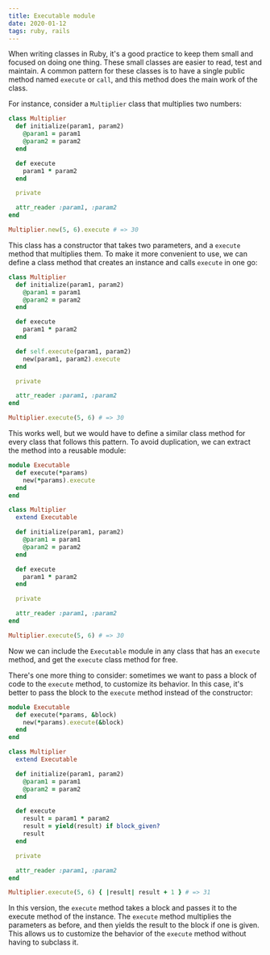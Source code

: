 ```yaml
---
title: Executable module
date: 2020-01-12
tags: ruby, rails
---
```


When writing classes in Ruby, it's a good practice to keep them small and focused on doing one thing.
These small classes are easier to read, test and maintain.
A common pattern for these classes is to have a single public method named `execute` or `call`,
and this method does the main work of the class.

For instance, consider a `Multiplier` class that multiplies two numbers:
```rb
class Multiplier
  def initialize(param1, param2)
    @param1 = param1
    @param2 = param2
  end

  def execute
    param1 * param2
  end

  private

  attr_reader :param1, :param2
end

Multiplier.new(5, 6).execute # => 30
```

This class has a constructor that takes two parameters, and a `execute` method that multiplies them.
To make it more convenient to use, we can define a class method that creates an instance and calls `execute` in one go:
```rb
class Multiplier
  def initialize(param1, param2)
    @param1 = param1
    @param2 = param2
  end

  def execute
    param1 * param2
  end

  def self.execute(param1, param2)
    new(param1, param2).execute
  end

  private

  attr_reader :param1, :param2
end

Multiplier.execute(5, 6) # => 30
```

This works well, but we would have to define a similar class method for every class that follows this pattern.
To avoid duplication, we can extract the method into a reusable module:
```rb
module Executable
  def execute(*params)
    new(*params).execute
  end
end

class Multiplier
  extend Executable

  def initialize(param1, param2)
    @param1 = param1
    @param2 = param2
  end

  def execute
    param1 * param2
  end

  private

  attr_reader :param1, :param2
end

Multiplier.execute(5, 6) # => 30
```
Now we can include the `Executable` module in any class that has an `execute` method,
and get the `execute` class method for free.

There's one more thing to consider: sometimes we want to pass a block of code to the `execute` method,
to customize its behavior. In this case, it's better to pass the block to the `execute` method instead of the constructor:
```rb
module Executable
  def execute(*params, &block)
    new(*params).execute(&block)
  end
end

class Multiplier
  extend Executable

  def initialize(param1, param2)
    @param1 = param1
    @param2 = param2
  end

  def execute
    result = param1 * param2
    result = yield(result) if block_given?
    result
  end

  private

  attr_reader :param1, :param2
end

Multiplier.execute(5, 6) { |result| result + 1 } # => 31
```

In this version, the `execute` method takes a block and passes it to the execute method of the instance.
The `execute` method multiplies the parameters as before, and then yields the result to the block if one is given.
This allows us to customize the behavior of the `execute` method without having to subclass it.

